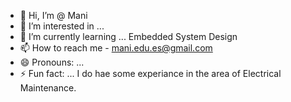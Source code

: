 - 👋 Hi, I’m @ Mani
- 👀 I’m interested in ... 
- 🌱 I’m currently learning ... Embedded System Design
- 📫 How to reach me - mani.edu.es@gmail.com
- 😄 Pronouns: ...
- ⚡ Fun fact: ... I do hae some experiance in the area of Electrical Maintenance.

<!---
maANI-mm/maANI-mm is a ✨ special ✨ repository because its `README.md` (this file) appears on your GitHub profile.
You can click the Preview link to take a look at your changes.
--->
